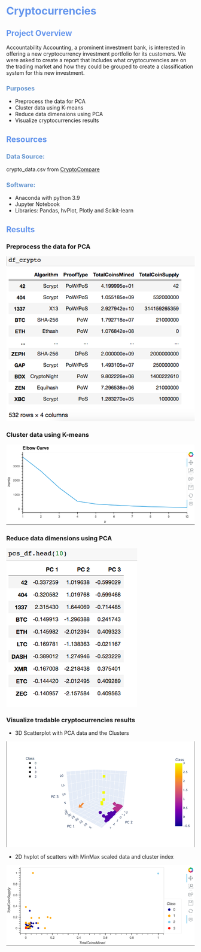 # <font color=#6495ED>Cryptocurrencies</font>

## <font color=#6495ED>Project Overview</font>

Accountability Accounting, a prominent investment bank, is interested in offering a new cryptocurrency investment portfolio for its customers. We were asked to create a report that includes what cryptocurrencies are on the trading market and how they could be grouped to create a classification system for this new investment.

### <font color=#6495D>Purposes</font>

- Preprocess the data for PCA
- Cluster data using K-means
- Reduce data dimensions using PCA
- Visualize cryptocurrencies results

## <font color=#6495ED>Resources</font>

### <font color=#6495D>Data Source: </font>
crypto_data.csv from  [CryptoCompare](https://min-api.cryptocompare.com/data/all/coinlist)

### <font color=#6495D>Software:</font> 
- Anaconda with python 3.9
- Jupyter Notebook
- Libraries: Pandas, hvPlot, Plotly and Scikit-learn

## <font color=#6495ED>Results</font> 
### Preprocess the data for PCA

![df_crypto](https://github.com/NingYang2022/Cryptocurrencies/blob/main/Images/df_crypto.png?raw=true)

### Cluster data using K-means

![K-means_Elbow_Curve](https://github.com/NingYang2022/Cryptocurrencies/blob/main/Images/K-means_Elbow_Curve.png?raw=true)

### Reduce data dimensions using PCA

![pcs_df](https://github.com/NingYang2022/Cryptocurrencies/blob/main/Images/pcs_df.png?raw=true)

### Visualize tradable cryptocurrencies results

- 3D Scatterplot with PCA data and the Clusters

![3D_Scatter_PCA_data_and_clusters](https://github.com/NingYang2022/Cryptocurrencies/blob/main/Images/3D_Scatter_PCA_data_and_clusters.png?raw=true)

- 2D hvplot of scatters with MinMax scaled data and cluster index

![hvplot_scatter_plot](
https://github.com/NingYang2022/Cryptocurrencies/blob/main/Images/hvplot_scatter_plot.png?raw=true)



